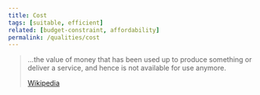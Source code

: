```yaml
---
title: Cost
tags: [suitable, efficient]
related: [budget-constraint, affordability]
permalink: /qualities/cost
---
```



>...the value of money that has been used up to produce something or deliver a service, and hence is not available for use anymore. 
>
>[Wikipedia]([/references/#volere](https://en.wikipedia.org/wiki/Cost))




